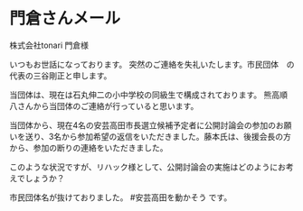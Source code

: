 # 門倉さんメール

株式会社tonari
門倉様

いつもお世話になっております。
突然のご連絡を失礼いたします。市民団体　の代表の三谷剛正と申します。

当団体は、現在は石丸伸二の小中学校の同級生で構成されております。
熊高順八さんから当団体のご連絡が行っていると思います。

当団体から、現在4名の安芸高田市長選立候補予定者に公開討論会の参加のお願いを送り、3名から参加希望の返信をいただきました。藤本氏は、後援会長の方から、参加の断りの連絡をいただきました。

このような状況ですが、リハック様として、公開討論会の実施はどのようにお考えでしょうか？

市民団体名が抜けておりました。
#安芸高田を動かそう
です。